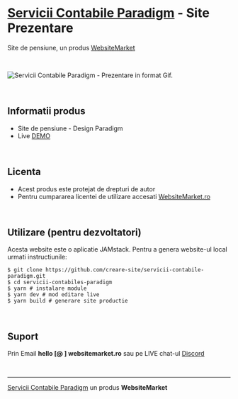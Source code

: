 ﻿# [Servicii Contabile Paradigm](https://servicii-contabile-paradigm.websitemarket.ro/) - Site Prezentare

Site de pensiune, un produs [WebsiteMarket](https://websitemarket.ro)

<br />

![Servicii Contabile Paradigm - Prezentare in format Gif.](https://raw.githubusercontent.com/creare-site/static/master/produse/servicii-contabile-paradigm-intro.gif)

<br />

## Informatii produs

- Site de pensiune - Design Paradigm
- Live [DEMO](https://servicii-contabile-paradigm.websitemarket.ro)
 
<br />

## Licenta

- Acest produs este protejat de drepturi de autor
- Pentru cumpararea licentei de utilizare accesati [WebsiteMarket.ro](https://websitemarket.ro) 

<br />

## Utilizare (pentru dezvoltatori)

Acesta website este o aplicatie JAMstack. Pentru a genera website-ul local urmati instructiunile:

```
$ git clone https://github.com/creare-site/servicii-contabile-paradigm.git
$ cd servicii-contabiles-paradigm
$ yarn # instalare module
$ yarn dev # mod editare live
$ yarn build # generare site productie
```

<br />

## Suport

Prin Email **hello [@ ] websitemarket.ro** sau pe LIVE chat-ul [Discord](https://discord.gg/MFRQmAk)

<br />

---
[Servicii Contabile Paradigm](https://servicii-contabile-paradigm.websitemarket.ro/) un produs **WebsiteMarket**
